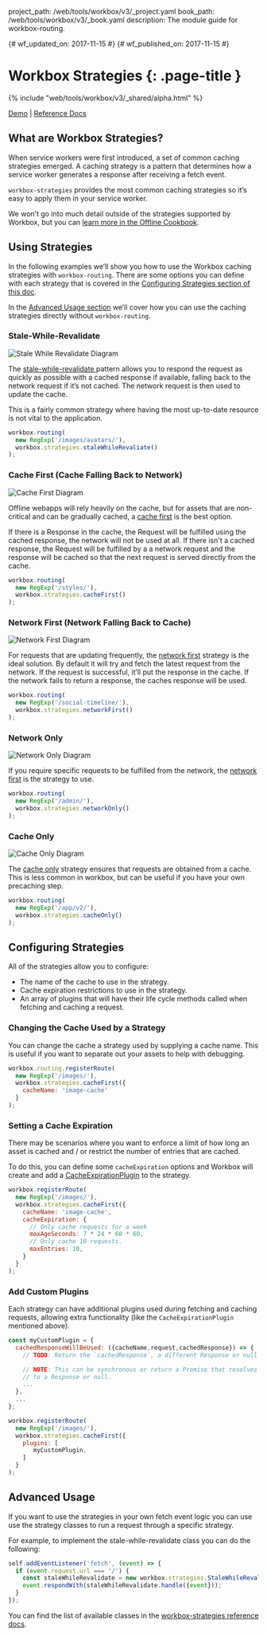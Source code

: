 project_path: /web/tools/workbox/v3/_project.yaml
book_path: /web/tools/workbox/v3/_book.yaml
description: The module guide for workbox-routing.

{# wf_updated_on: 2017-11-15 #}
{# wf_published_on: 2017-11-15 #}

# Workbox Strategies {: .page-title }

{% include "web/tools/workbox/v3/_shared/alpha.html" %}

[Demo](https://workbox-demos.firebaseapp.com/demo/workbox-strategies/) | [Reference Docs](http://localhost:8080/web/tools/workbox/v3/reference-docs/latest/workbox.strategies)

## What are Workbox Strategies?

When service workers were first introduced, a set of common caching strategies
emerged. A caching strategy is a pattern that determines how a service worker
generates a response after receiving a fetch event.

`workbox-strategies` provides the most common caching strategies so it’s easy to
apply them in your service worker.

We won’t go into much detail outside of the strategies supported by Workbox,
but you can [learn more in the Offline Cookbook](/web/fundamentals/instant-and-offline/offline-cookbook/).

## Using Strategies

In the following examples we’ll show you how to use the Workbox caching
strategies with `workbox-routing`. There are some options you can define with
each strategy that is covered in the
[Configuring Strategies section of this doc](#configuring_strategies).

In the [Advanced Usage section](#advanced_usage) we’ll cover how you can use
the caching strategies directly without `workbox-routing`.

### Stale-While-Revalidate

![Stale While Revalidate Diagram](../images/modules/workbox-strategies/stale-while-revalidate.png)

The [stale-while-revalidate ](/web/fundamentals/instant-and-offline/offline-cookbook/#stale-while-revalidate)
pattern allows you to respond the request as quickly as possible with a
cached response if available, falling back to the network request if it’s
not cached. The network request is then used to update the cache.

This is a fairly common strategy where having the most up-to-date resource
is not vital to the application.

```javascript
workbox.routing(
  new RegExp('/images/avatars/'),
  workbox.strategies.staleWhileRevaliate()
);
```

### Cache First (Cache Falling Back to Network)

![Cache First Diagram](../images/modules/workbox-strategies/cache-first.png)

Offline webapps will rely heavily on the cache, but for assets that are
non-critical and can be gradually cached, a
[cache first](/web/fundamentals/instant-and-offline/offline-cookbook/#cache-falling-back-to-network)
is the best option.

If there is a Response in the cache, the Request will be fulfilled using the
cached response, the network will not be used at all. If there isn't a cached
response, the Request will be fulfilled by a a network request and the response
will be cached so that the next request is served directly from the cache.

```javascript
workbox.routing(
  new RegExp('/styles/'),
  workbox.strategies.cacheFirst()
);
```

### Network First (Network Falling Back to Cache)

![Network First Diagram](../images/modules/workbox-strategies/network-first.png)

For requests that are updating frequently, the
[network first](/web/fundamentals/instant-and-offline/offline-cookbook/#network-falling-back-to-cache)
strategy is the ideal solution. By default it will try and fetch the latest
request from the network. If the request is successful, it’ll put the response
in the cache. If the network fails to return a response, the caches response
will be used.

```javascript
workbox.routing(
  new RegExp('/social-timeline/'),
  workbox.strategies.networkFirst()
);
```

### Network Only

![Network Only Diagram](../images/modules/workbox-strategies/network-only.png)

If you require specific requests to be fulfilled from the network, the
[network first](/web/fundamentals/instant-and-offline/offline-cookbook/#network-only)
is the strategy to use.

```javascript
workbox.routing(
  new RegExp('/admin/'),
  workbox.strategies.networkOnly()
);
```

### Cache Only

![Cache Only Diagram](../images/modules/workbox-strategies/cache-only.png)

The [cache only](/web/fundamentals/instant-and-offline/offline-cookbook/#cache-only)
strategy ensures that requests are obtained from a cache. This is less common
in workbox, but can be useful if you have your own precaching step.

```javascript
workbox.routing(
  new RegExp('/app/v2/'),
  workbox.strategies.cacheOnly()
);
```

## Configuring Strategies

All of the strategies allow you to configure:

- The name of the cache to use in the strategy.
- Cache expiration restrictions to use in the strategy.
- An array of plugins that will have their life cycle methods called when
  fetching and caching a request.

### Changing the Cache Used by a Strategy
You can change the cache a strategy used by supplying a cache name. This is
useful if you want to separate out your assets to help with debugging.

```javascript
workbox.routing.registerRoute(
  new RegExp('/images/'),
  workbox.strategies.cacheFirst({
    cacheName: 'image-cache'
  }
);
```

### Setting a Cache Expiration
There may be scenarios where you want to enforce a limit of how long an
asset is cached and / or restrict the number of entries that are cached.

To do this, you can define some `cacheExpiration` options and Workbox will
create and add a
[CacheExpirationPlugin](../reference-docs/latest/workbox.expiration.CacheExpirationPlugin)
to the strategy.

```javascript
workbox.registerRoute(
  new RegExp('/images/'),
  workbox.strategies.cacheFirst({
    cacheName: 'image-cache',
    cacheExpiration: {
      // Only cache requests for a week
      maxAgeSeconds: 7 * 24 * 60 * 60,
      // Only cache 10 requests.
      maxEntries: 10,
    }
  }
);
```

### Add Custom Plugins

Each strategy can have additional plugins used during fetching and caching
requests, allowing extra functionality (like the `CacheExpirationPlugin`
mentioned above).

```javascript
const myCustomPlugin = {
  cachedResponseWillBeUsed: ({cacheName,request,cachedResponse}) => {
    // TODO: Return the `cachedResponse`, a different Response or null

    // NOTE: This can be synchronous or return a Promise that resolves
    // to a Response or null.
    ...
  },
  ...
};

workbox.registerRoute(
  new RegExp('/images/'),
  workbox.strategies.cacheFirst({
    plugins: [
       myCustomPlugin,
    ]
  }
);
```

## Advanced Usage

If you want to use the strategies in your own fetch event logic you can use
use the strategy classes to run a request through a specific strategy.

For example, to implement the stale-while-revalidate class you can do the
following:

```javascript
self.addEventListener('fetch', (event) => {
  if (event.request.url === '/') {
    const staleWhileRevalidate = new workbox.strategies.StaleWhileRevalidate();
    event.respondWith(staleWhileRevalidate.handle({event}));
  }
});
```

You can find the list of available classes in the
[workbox-strategies reference docs](../reference-docs/latest/workbox.strategies).
